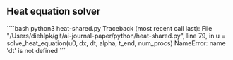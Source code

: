 ## Heat equation solver

´´´´bash
python3 heat-shared.py
Traceback (most recent call last):
  File "/Users/diehlpk/git/ai-journal-paper/python/heat-shared.py", line 79, in <module>
    u = solve_heat_equation(u0, dx, dt, alpha, t_end, num_procs)
NameError: name 'dt' is not defined
´´´
